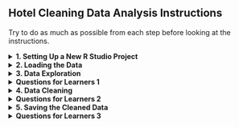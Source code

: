 ## Hotel Cleaning Data Analysis Instructions
Try to do as much as possible from each step before looking at the instructions.

<details>
<summary><b> 1. Setting Up a New R Studio Project</b></summary>
1. **Navigate to Posit.cloud** in your web browser. <br>
2. **Open a new R Studio project** in Posit Cloud.
</details>

<details>
<summary><b> 2. Loading the Data</b></summary>
1. **Upload the Dataset:**
   - In Posit Cloud, go to the "Files" pane and click on "Upload."
   - Upload the `hotel_bookings.csv` file.

2. **Load the Dataset:**
   - Use the `read.csv` function to load the hotel bookings dataset.
   ```r
   hotel_data <- read.csv("hotel_bookings.csv")
   ```
</details>

<details>
<summary><b>  3. Data Exploration </b></summary>
1. **View the Data:** Use the `View` function to open the dataset in a spreadsheet-like view.
   ```r
   View(hotel_data)
   ```

2. **Summary Statistics:** Get a summary of the dataset to understand the basic statistics.
   ```r
   summary(hotel_data)
   ```

3. **Structure of Data:** Check the structure to understand the data types and dimensions.
   ```r
   str(hotel_data)
   ```

4. **Data Types in R:**
   - **Numeric:** Represents numbers.
   - **Integer:** Represents integer values (whole numbers).
   - **Character:** Represents text or string data.
   - **Factor:** Represents categorical data and can have levels.
   - **Logical:** Represents TRUE or FALSE values.
   - **Date/Time:** Represents date and time values.
</details>

<details>
<summary><b>  Questions for Learners 1</b></summary>
- How many rows and columns are in the dataset?
- What are the first few entries in the `hotel` column?
- What is the average lead time for bookings?
- What is the data type of the `arrival_date_year` column?
</details>

<details>
<summary><b>  4. Data Cleaning </b></summary>
1. **Load `dplyr` Library:** Install and load the `dplyr` library for data manipulation.
   ```r
   install.packages("dplyr")
   library(dplyr)
   ```

2. **Handle Missing Values:**
   - Check for missing values:
     ```r
     colSums(is.na(hotel_data))
     ```
   - Fill missing values in the `children` column with the median value:
     ```r
     hotel_data <- hotel_data %>%
         mutate(children = ifelse(is.na(children), median(children, na.rm = TRUE), children))
     ```
   - Verify that missing values have been filled:
     ```r
     colSums(is.na(hotel_data))
     ```

3. **Convert Data Types:** Convert data types if necessary.
   - Convert `hotel` to factor:
     ```r
     hotel_data <- hotel_data %>%
         mutate(hotel = as.factor(hotel))
     ```
   - Convert `arrival_date_year` to integer:
     ```r
     hotel_data <- hotel_data %>%
         mutate(arrival_date_year = as.integer(arrival_date_year))
     ```

4. **Remove Duplicates:**
   - Remove duplicate rows:
     ```r
     hotel_data <- hotel_data[!duplicated(hotel_data), ]
     ```

5. **Handle Outliers:** Remove outliers in the `adr` column (average daily rate).
   - Calculate the mean and standard deviation of `adr`:
     ```r
     mean_adr <- mean(hotel_data$adr, na.rm = TRUE)
     sd_adr <- sd(hotel_data$adr, na.rm = TRUE)
     ```
   - Remove outliers beyond 3 standard deviations:
     ```r
     hotel_data <- hotel_data %>%
         filter(adr < mean_adr + 3 * sd_adr)
     ```
</details>

<details>
<summary><b>  Questions for Learners 2</b></summary>
- How many missing values are there in the `children` column before and after filling them?
- Why might you choose to fill missing values with the median instead of the mean?
- What data type is the `hotel` column after conversion?
- What data type is the `arrival_date_year` column after conversion?
- How many duplicate rows were found and removed?
- What criteria did you use to remove outliers in the `adr` column?
</details>

<details>
<summary><b> 5. Saving the Cleaned Data </b></summary>
1. **Save the Cleaned Data for Future Use:**
   ```r
   write.csv(hotel_data, "Cleaned_Hotel_Bookings.csv", row.names = FALSE)
   ```
</details>

<details>
<summary><b> Questions for Learners 3</b></summary>
- What function is used to save a dataframe to a CSV file?
- Why is it important to save your cleaned data?
</details>
